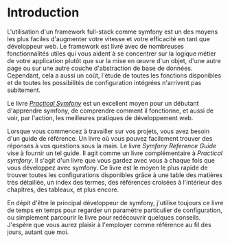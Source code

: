 Introduction
============

L'utilisation d'un framework full-stack comme symfony est un des moyens les plus faciles
d'augmenter votre vitesse et votre efficacité en tant que développeur web. Le framework est
livré avec de nombreuses fonctionnalités utiles qui vous aident à se concentrer sur la logique
métier de votre application plutôt que sur la mise en œuvre d'un objet, d'une autre
page ou sur une autre couche d'abstraction de base de données. Cependant, cela a aussi
un coût, l'étude de toutes les fonctions disponibles et de toutes les possibilités de
configuration intégrées n'arrivent pas subitement.

Le livre [*Practical Symfony*](http://www.symfony-project.org/jobeet/) est un
excellent moyen pour un débutant d'apprendre symfony, de comprendre comment il fonctionne, et
aussi de voir, par l'action, les meilleures pratiques de développement web.

Lorsque vous commencez à travailler sur vos projets, vous avez besoin d'un guide de référence.
Un livre où vous pouvez facilement trouver des réponses à vos questions sous la main.
Le livre *Symfony Reference Guide* vise à fournir un tel guide. Il agit comme un
livre complémentaire à *Practical symfony*. Il s'agit d'un livre que vous gardez avec
vous à chaque fois que vous développez avec symfony. Ce livre est le moyen le plus rapide de trouver
toutes les configurations disponibles grâce à une table des matières très détaillée, un
index des termes, des références croisées à l'intérieur des chapitres, des tableaux, et plus encore.

En dépit d'être le principal développeur de symfony, j'utilise toujours ce livre de temps
en temps pour regarder un paramètre particulier de configuration, ou simplement parcourir le
livre pour redécouvrir quelques conseils. J'espère que vous aurez plaisir à l'employer comme
référence au fil des jours, autant que moi.